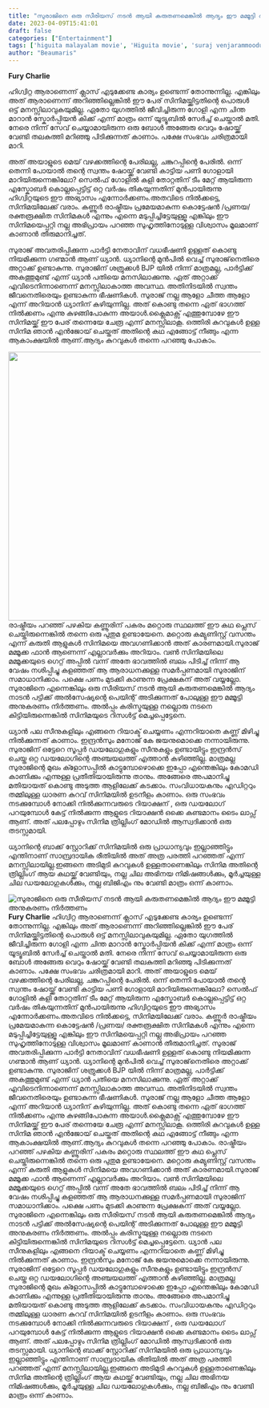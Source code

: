```yaml
---
title: "സുരാജിനെ ഒരു സീരിയസ് നടൻ ആയി കരുതണമെങ്കിൽ ആദ്യം ഈ മമ്മൂട്ടി അനുകരണം നിർത്തണം"
date: 2023-04-09T15:41:01
draft: false
categories: ["Entertainment"]
tags: ['higuita malayalam movie', 'Higuita movie', 'suraj venjarammoodu']
author: "Beaumaris"
---
```


<strong>Fury Charlie </strong>

ഹിഗ്വിറ്റ ആരാണെന്ന് ക്ലാസ് എടുക്കേണ്ട കാര്യം ഉണ്ടെന്ന് തോന്നുന്നില്ല. എങ്കിലും അത് ആരാണെന്ന് അറിഞ്ഞില്ലെങ്കിൽ ഈ പേര് സിനിമയ്ക്കിട്ടതിന്റെ പൊരുൾ ഒട്ട് മനസ്സിലാവുകയുമില്ല. ഏതോ യുഗത്തിൽ ജീവിച്ചിരുന്ന ഗോളി എന്ന ചിന്ത മാറാൻ സ്കോർപ്പിയൻ കിക്ക് എന്ന് മാത്രം ഒന്ന് യൂട്യൂബിൽ സേർച്ച്‌ ചെയ്താൽ മതി. നേരെ നിന്ന് സേവ് ചെയ്യാമായിരുന്ന ഒരു ബോൾ അങ്ങേരു വെറും ഷോയ്ക്ക് വേണ്ടി തലകുത്തി മറിഞ്ഞു പിടിക്കുന്നത് കാണാം. പക്ഷേ സംഭവം ചരിത്രമായി മാറി.

അത് അയാളുടെ മെയ് വഴക്കത്തിന്റെ പേരിലല്ല, ചങ്കുറപ്പിന്റെ പേരിൽ. ഒന്ന് തെന്നി പോയാൽ തന്റെ സ്വന്തം ഷോയ്ക്ക് വേണ്ടി കാട്ടിയ പണി ഗോളായി മാറിയിരുന്നെങ്കിലോ? സെൽഫ് ഗോളിൽ കളി തോറ്റതിന് ടീം മേറ്റ് ആയിരുന്ന എസ്കോബർ കൊല്ലപ്പെട്ടിട്ട് ഒറ്റ വർഷം തികയുന്നതിന് മുൻപായിരുന്നു ഹിഗ്വിറ്റയുടെ ഈ അഭ്യാസം എന്നോർക്കണം.അതവിടെ നിൽക്കട്ടെ, സിനിമയിലേക്ക് വരാം. കണ്ണൂർ രാഷ്ട്രീയം പ്രമേയമാകുന്ന കൊട്ടേഷൻ /പ്രണയ/ രക്തരൂക്ഷിത സിനിമകൾ എന്നും എന്നെ മടുപ്പിച്ചിട്ടേയുള്ളൂ എങ്കിലും ഈ സിനിമയെപ്പറ്റി നല്ല അഭിപ്രായം പറഞ്ഞ സുഹൃത്തിനോടുള്ള വിശ്വാസം മൂലമാണ് കാണാൻ തീരുമാനിച്ചത്.

സുരാജ് അവതരിപ്പിക്കുന്ന പാർട്ടി നേതാവിന് വധഭീഷണി ഉള്ളത് കൊണ്ടു നിയമിക്കുന്ന ഗണ്മാൻ ആണ് ധ്യാൻ. ധ്യാനിന്റെ മുൻപിൽ വെച്ച് സുരാജ്‌നെതിരെ അറ്റാക്ക് ഉണ്ടാകുന്നു. സുരാജിന് ശത്രുക്കൾ BJP യിൽ നിന്ന് മാത്രമല്ല, പാർട്ടിക്ക് അകത്തുമുണ്ട് എന്ന് ധ്യാൻ പതിയെ മനസിലാക്കുന്നു. ഏത് അറ്റാക്ക് എവിടെനിന്നാണെന്ന് മനസ്സിലാകാത്ത അവസ്ഥ. അതിനിടയിൽ സ്വന്തം ജീവനെതിരെയും ഉണ്ടാകുന്ന ഭീഷണികൾ. സുരാജ് നല്ല ആളോ ചീത്ത ആളോ എന്ന് അറിയാൻ ധ്യാനിന് കഴിയുന്നില്ല. അത് കൊണ്ടു തന്നെ ഏത് ഭാഗത്ത്‌ നിൽക്കണം എന്നു കുഴങ്ങിപോകുന്ന അയാൾ.ക്ലൈമാക്സ്‌ എത്തുമ്പോഴേ ഈ സിനിമയ്ക്ക് ഈ പേര് തന്നെയേ ചേരൂ എന്ന് മനസ്സിലാകൂ. ഒത്തിരി കുറവുകൾ ഉള്ള സിനിമ ഞാൻ എൻജോയ് ചെയ്തത് അതിന്റെ കഥ എങ്ങോട്ട് നീങ്ങും എന്ന ആകാംക്ഷയിൽ ആണ്.ആദ്യം കുറവുകൾ തന്നെ പറഞ്ഞു പോകാം.

<img class="wp-image-390916 aligncenter" src="https://cdn.boolokam.com/articles/2023/04/gjgjg-1024x536.jpg" alt="" width="1023" height="536" />രാഷ്ട്രീയം പറഞ്ഞ് പഴകിയ കണ്ണൂരിന് പകരം മറ്റൊരു സ്ഥലത്ത് ഈ കഥ പ്ലെസ് ചെയ്തിരുന്നെങ്കിൽ തന്നെ ഒരു പുതുമ ഉണ്ടായേനെ. മറ്റൊരു കമ്യുണിസ്റ്റ് വസന്തം എന്ന് കരുതി ആളുകൾ സിനിമയെ അവഗണിക്കാൻ അത് കാരണമായി.സുരാജ് മമ്മൂക്ക ഫാൻ ആണെന്ന് എല്ലാവർക്കും അറിയാം. വൺ സിനിമയിലെ മമ്മൂക്കയുടെ ഗെറ്റ് അപ്പിൽ വന്ന് അതേ ഭാവത്തിൽ ബലം പിടിച്ച് നിന്ന് ആ വേഷം നശിപ്പിച്ചു കളഞ്ഞത് ആ ആരാധനക്കുള്ള സമർപ്പണമായി സുരാജിന് സമാധാനിക്കാം. പക്ഷെ പണം മുടക്കി കാണുന്ന പ്രേക്ഷകന് അത് വയ്യല്ലോ. സുരാജിനെ എന്നെങ്കിലും ഒരു സീരിയസ് നടൻ ആയി കരുതണമെങ്കിൽ ആദ്യം നാടൻ പട്ടിക്ക് അൽസേഷ്യന്റെ പെയിന്റ് അടിക്കുന്നത് പോലുള്ള ഈ മമ്മൂട്ടി അനുകരണം നിർത്തണം. അൽപ്പം കരിസ്മയുള്ള നല്ലൊരു നടനെ കിട്ടിയിരുന്നെങ്കിൽ സിനിമയുടെ റിസൾട്ട് മെച്ചപ്പെട്ടേനെ.

ധ്യാൻ പല സീനുകളിലും എങ്ങനെ റിയാക്ട് ചെയ്യണം എന്നറിയാതെ കണ്ണ് മിഴിച്ചു നിൽക്കുന്നത് കാണാം. ഇന്ദ്രൻസും മനോജ്‌ കേ ജയനുമൊക്കെ നന്നായിരുന്നു. സുരാജിന് ഒട്ടേറെ സൂപ്പർ ഡയലോഗുകളും സീനുകളും ഉണ്ടായിട്ടും ഇന്ദ്രൻസ് ചെയ്ത ഒറ്റ ഡയലോഗിന്റെ അഞ്ചയലത്ത് എത്താൻ കഴിഞ്ഞില്ല. മാത്രമല്ല സുരാജിന്റെ മുഖം ക്ളോസപ്പിൽ കാട്ടുമ്പോഴൊക്കെ ഇപ്പോ എന്തെങ്കിലും കോമഡി കാണിക്കും എന്നുള്ള പ്രതീതിയായിരുന്നു താനും. അങ്ങേരെ അപമാനിച്ചു മതിയായത് കൊണ്ടു അടുത്ത ആളിലേക്ക് കടക്കാം.
സംവിധായകനും എഡിറ്ററും തമ്മിലുള്ള ധാരണ കുറവ് സിനിമയിൽ ഉടനീളം കാണാം. ഒരു സംഭവം നടക്കുമ്പോൾ നോക്കി നിൽക്കുന്നവരുടെ റിയാക്ഷന് , ഒരു ഡയലോഗ് പറയുമ്പോൾ കേട്ട് നിൽക്കുന്ന ആളുടെ റിയാക്ഷൻ ഒക്കെ കണ്ടമാനം ടൈം ലാപ്സ് ആണ്. അത് പലപ്പോഴും സിനിമ ത്രില്ലിംഗ് മോഡിൽ ആസ്വദിക്കാൻ ഒരു തടസ്സമായി.

ധ്യാനിന്റെ ബാക്ക് സ്റ്റോറിക്ക് സിനിമയിൽ ഒരു പ്രാധാന്യവും ഇല്ലാഞ്ഞിട്ടും എന്തിനാണ് സാമ്പ്രദായിക രീതിയിൽ അത് അത്ര പരത്തി പറഞ്ഞത് എന്ന് മനസ്സിലായില്ല.ഇങ്ങനെ അടിമുടി കുറവുകൾ ഉള്ളതാണെങ്കിലും സിനിമ അതിന്റെ ത്രില്ലിംഗ് ആയ കഥയ്ക്ക് വേണ്ടിയും, നല്ല ചില അഭിനയ നിമിഷങ്ങൾക്കും, മൂർച്ചയുള്ള ചില ഡയലോഗുകൾക്കും, നല്ല ബിജിഎം നും വേണ്ടി മാത്രം ഒന്ന് കാണാം.


![സുരാജിനെ ഒരു സീരിയസ് നടൻ ആയി കരുതണമെങ്കിൽ ആദ്യം ഈ മമ്മൂട്ടി അനുകരണം നിർത്തണം](https://cdn.boolokam.com/articles/2023/04/gjgjg-1024x536.jpg)**Fury Charlie** ഹിഗ്വിറ്റ ആരാണെന്ന് ക്ലാസ് എടുക്കേണ്ട കാര്യം ഉണ്ടെന്ന് തോന്നുന്നില്ല. എങ്കിലും അത് ആരാണെന്ന് അറിഞ്ഞില്ലെങ്കിൽ ഈ പേര് സിനിമയ്ക്കിട്ടതിന്റെ പൊരുൾ ഒട്ട് മനസ്സിലാവുകയുമില്ല. ഏതോ യുഗത്തിൽ ജീവിച്ചിരുന്ന ഗോളി എന്ന ചിന്ത മാറാൻ സ്കോർപ്പിയൻ കിക്ക് എന്ന് മാത്രം ഒന്ന് യൂട്യൂബിൽ സേർച്ച്‌ ചെയ്താൽ മതി. നേരെ നിന്ന് സേവ് ചെയ്യാമായിരുന്ന ഒരു ബോൾ അങ്ങേരു വെറും ഷോയ്ക്ക് വേണ്ടി തലകുത്തി മറിഞ്ഞു പിടിക്കുന്നത് കാണാം. പക്ഷേ സംഭവം ചരിത്രമായി മാറി. അത് അയാളുടെ മെയ് വഴക്കത്തിന്റെ പേരിലല്ല, ചങ്കുറപ്പിന്റെ പേരിൽ. ഒന്ന് തെന്നി പോയാൽ തന്റെ സ്വന്തം ഷോയ്ക്ക് വേണ്ടി കാട്ടിയ പണി ഗോളായി മാറിയിരുന്നെങ്കിലോ? സെൽഫ് ഗോളിൽ കളി തോറ്റതിന് ടീം മേറ്റ് ആയിരുന്ന എസ്കോബർ കൊല്ലപ്പെട്ടിട്ട് ഒറ്റ വർഷം തികയുന്നതിന് മുൻപായിരുന്നു ഹിഗ്വിറ്റയുടെ ഈ അഭ്യാസം എന്നോർക്കണം.അതവിടെ നിൽക്കട്ടെ, സിനിമയിലേക്ക് വരാം. കണ്ണൂർ രാഷ്ട്രീയം പ്രമേയമാകുന്ന കൊട്ടേഷൻ /പ്രണയ/ രക്തരൂക്ഷിത സിനിമകൾ എന്നും എന്നെ മടുപ്പിച്ചിട്ടേയുള്ളൂ എങ്കിലും ഈ സിനിമയെപ്പറ്റി നല്ല അഭിപ്രായം പറഞ്ഞ സുഹൃത്തിനോടുള്ള വിശ്വാസം മൂലമാണ് കാണാൻ തീരുമാനിച്ചത്. സുരാജ് അവതരിപ്പിക്കുന്ന പാർട്ടി നേതാവിന് വധഭീഷണി ഉള്ളത് കൊണ്ടു നിയമിക്കുന്ന ഗണ്മാൻ ആണ് ധ്യാൻ. ധ്യാനിന്റെ മുൻപിൽ വെച്ച് സുരാജ്‌നെതിരെ അറ്റാക്ക് ഉണ്ടാകുന്നു. സുരാജിന് ശത്രുക്കൾ BJP യിൽ നിന്ന് മാത്രമല്ല, പാർട്ടിക്ക് അകത്തുമുണ്ട് എന്ന് ധ്യാൻ പതിയെ മനസിലാക്കുന്നു. ഏത് അറ്റാക്ക് എവിടെനിന്നാണെന്ന് മനസ്സിലാകാത്ത അവസ്ഥ. അതിനിടയിൽ സ്വന്തം ജീവനെതിരെയും ഉണ്ടാകുന്ന ഭീഷണികൾ. സുരാജ് നല്ല ആളോ ചീത്ത ആളോ എന്ന് അറിയാൻ ധ്യാനിന് കഴിയുന്നില്ല. അത് കൊണ്ടു തന്നെ ഏത് ഭാഗത്ത്‌ നിൽക്കണം എന്നു കുഴങ്ങിപോകുന്ന അയാൾ.ക്ലൈമാക്സ്‌ എത്തുമ്പോഴേ ഈ സിനിമയ്ക്ക് ഈ പേര് തന്നെയേ ചേരൂ എന്ന് മനസ്സിലാകൂ. ഒത്തിരി കുറവുകൾ ഉള്ള സിനിമ ഞാൻ എൻജോയ് ചെയ്തത് അതിന്റെ കഥ എങ്ങോട്ട് നീങ്ങും എന്ന ആകാംക്ഷയിൽ ആണ്.ആദ്യം കുറവുകൾ തന്നെ പറഞ്ഞു പോകാം. രാഷ്ട്രീയം പറഞ്ഞ് പഴകിയ കണ്ണൂരിന് പകരം മറ്റൊരു സ്ഥലത്ത് ഈ കഥ പ്ലെസ് ചെയ്തിരുന്നെങ്കിൽ തന്നെ ഒരു പുതുമ ഉണ്ടായേനെ. മറ്റൊരു കമ്യുണിസ്റ്റ് വസന്തം എന്ന് കരുതി ആളുകൾ സിനിമയെ അവഗണിക്കാൻ അത് കാരണമായി.സുരാജ് മമ്മൂക്ക ഫാൻ ആണെന്ന് എല്ലാവർക്കും അറിയാം. വൺ സിനിമയിലെ മമ്മൂക്കയുടെ ഗെറ്റ് അപ്പിൽ വന്ന് അതേ ഭാവത്തിൽ ബലം പിടിച്ച് നിന്ന് ആ വേഷം നശിപ്പിച്ചു കളഞ്ഞത് ആ ആരാധനക്കുള്ള സമർപ്പണമായി സുരാജിന് സമാധാനിക്കാം. പക്ഷെ പണം മുടക്കി കാണുന്ന പ്രേക്ഷകന് അത് വയ്യല്ലോ. സുരാജിനെ എന്നെങ്കിലും ഒരു സീരിയസ് നടൻ ആയി കരുതണമെങ്കിൽ ആദ്യം നാടൻ പട്ടിക്ക് അൽസേഷ്യന്റെ പെയിന്റ് അടിക്കുന്നത് പോലുള്ള ഈ മമ്മൂട്ടി അനുകരണം നിർത്തണം. അൽപ്പം കരിസ്മയുള്ള നല്ലൊരു നടനെ കിട്ടിയിരുന്നെങ്കിൽ സിനിമയുടെ റിസൾട്ട് മെച്ചപ്പെട്ടേനെ. ധ്യാൻ പല സീനുകളിലും എങ്ങനെ റിയാക്ട് ചെയ്യണം എന്നറിയാതെ കണ്ണ് മിഴിച്ചു നിൽക്കുന്നത് കാണാം. ഇന്ദ്രൻസും മനോജ്‌ കേ ജയനുമൊക്കെ നന്നായിരുന്നു. സുരാജിന് ഒട്ടേറെ സൂപ്പർ ഡയലോഗുകളും സീനുകളും ഉണ്ടായിട്ടും ഇന്ദ്രൻസ് ചെയ്ത ഒറ്റ ഡയലോഗിന്റെ അഞ്ചയലത്ത് എത്താൻ കഴിഞ്ഞില്ല. മാത്രമല്ല സുരാജിന്റെ മുഖം ക്ളോസപ്പിൽ കാട്ടുമ്പോഴൊക്കെ ഇപ്പോ എന്തെങ്കിലും കോമഡി കാണിക്കും എന്നുള്ള പ്രതീതിയായിരുന്നു താനും. അങ്ങേരെ അപമാനിച്ചു മതിയായത് കൊണ്ടു അടുത്ത ആളിലേക്ക് കടക്കാം. സംവിധായകനും എഡിറ്ററും തമ്മിലുള്ള ധാരണ കുറവ് സിനിമയിൽ ഉടനീളം കാണാം. ഒരു സംഭവം നടക്കുമ്പോൾ നോക്കി നിൽക്കുന്നവരുടെ റിയാക്ഷന് , ഒരു ഡയലോഗ് പറയുമ്പോൾ കേട്ട് നിൽക്കുന്ന ആളുടെ റിയാക്ഷൻ ഒക്കെ കണ്ടമാനം ടൈം ലാപ്സ് ആണ്. അത് പലപ്പോഴും സിനിമ ത്രില്ലിംഗ് മോഡിൽ ആസ്വദിക്കാൻ ഒരു തടസ്സമായി. ധ്യാനിന്റെ ബാക്ക് സ്റ്റോറിക്ക് സിനിമയിൽ ഒരു പ്രാധാന്യവും ഇല്ലാഞ്ഞിട്ടും എന്തിനാണ് സാമ്പ്രദായിക രീതിയിൽ അത് അത്ര പരത്തി പറഞ്ഞത് എന്ന് മനസ്സിലായില്ല.ഇങ്ങനെ അടിമുടി കുറവുകൾ ഉള്ളതാണെങ്കിലും സിനിമ അതിന്റെ ത്രില്ലിംഗ് ആയ കഥയ്ക്ക് വേണ്ടിയും, നല്ല ചില അഭിനയ നിമിഷങ്ങൾക്കും, മൂർച്ചയുള്ള ചില ഡയലോഗുകൾക്കും, നല്ല ബിജിഎം നും വേണ്ടി മാത്രം ഒന്ന് കാണാം.

